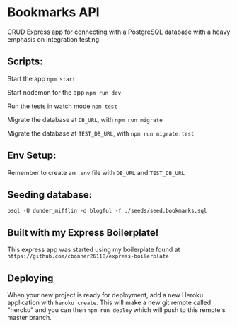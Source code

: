 # Bookmarks API

CRUD Express app for connecting with a PostgreSQL database with a heavy emphasis on integration testing.

## Scripts:

Start the app `npm start`

Start nodemon for the app `npm run dev`

Run the tests in watch mode `npm test`

Migrate the database at `DB_URL`, with `npm run migrate`

Migrate the database at `TEST_DB_URL`, with `npm run migrate:test`

## Env Setup:

Remember to create an `.env` file with `DB_URL` and `TEST_DB_URL`

## Seeding database:

`psql -U dunder_mifflin -d blogful -f ./seeds/seed.bookmarks.sql`

## Built with my Express Boilerplate!

This express app was started using my boilerplate found at `https://github.com/cbonner26118/express-boilerplate`

## Deploying

When your new project is ready for deployment, add a new Heroku application with `heroku create`. This will make a new git remote called "heroku" and you can then `npm run deploy` which will push to this remote's master branch.
